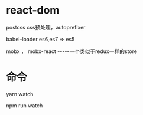 # react-dom


postcss  css预处理，autoprefixer

babel-loader  es6,es7 => es5


mobx ， mobx-react -----一个类似于redux一样的store





# 命令

yarn watch

npm run watch
